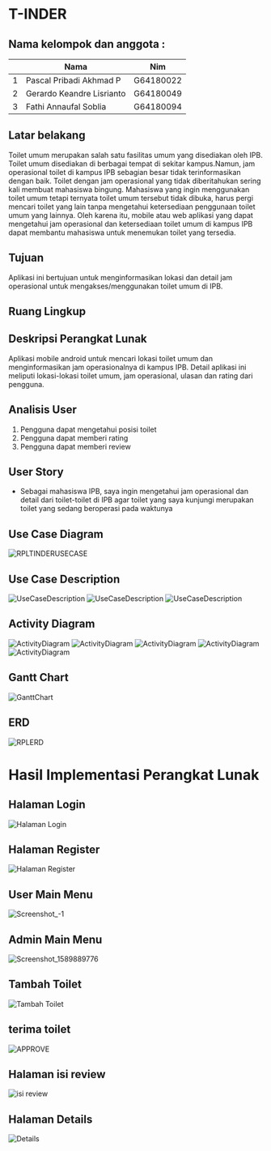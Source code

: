 # T-INDER

## Nama kelompok dan anggota :
<table>
    <thead>
        <tr>
            <th></th>
            <th>Nama</th>
            <th>Nim</th>
        </tr>
    </thead>
    <tbody>
        <tr>
            <td>1</td>
            <td>Pascal Pribadi Akhmad P</td>
            <td>G64180022</td>
        </tr>
        <tr>
            <td>2</td>
            <td>Gerardo Keandre Lisrianto</td>
            <td>G64180049</td>
        </tr>
        <tr>
            <td>3</td>
            <td>Fathi Annaufal Soblia</td>
            <td>G64180094</td>
        </tr>
    </tbody>
</table>

## Latar belakang
Toilet umum merupakan salah satu fasilitas umum yang disediakan oleh IPB. Toilet umum disediakan di berbagai tempat di sekitar kampus.Namun, jam operasional toilet di kampus IPB sebagian besar tidak terinformasikan dengan baik. Toilet dengan jam operasional yang tidak diberitahukan sering kali membuat mahasiswa bingung. Mahasiswa yang ingin menggunakan toilet umum tetapi ternyata toilet umum tersebut tidak dibuka, harus pergi mencari toilet yang lain tanpa mengetahui ketersediaan penggunaan toilet umum yang lainnya. Oleh karena itu, mobile atau web aplikasi yang dapat mengetahui jam operasional dan ketersediaan toilet umum di kampus IPB dapat membantu mahasiswa untuk menemukan toilet yang tersedia.

## Tujuan
Aplikasi ini bertujuan untuk menginformasikan lokasi dan detail jam operasional untuk mengakses/menggunakan toilet umum di IPB.

## Ruang Lingkup


## Deskripsi Perangkat Lunak
Aplikasi mobile android untuk mencari lokasi toilet umum dan menginformasikan jam operasionalnya di kampus IPB. Detail aplikasi ini meliputi lokasi-lokasi toilet umum, jam operasional, ulasan dan rating dari pengguna.

## Analisis User
1. Pengguna dapat mengetahui posisi toilet
2. Pengguna dapat memberi rating
3. Pengguna dapat memberi review

## User Story
* Sebagai mahasiswa IPB, saya ingin mengetahui jam operasional dan detail dari toilet-toilet di IPB agar toilet yang saya kunjungi merupakan toilet yang sedang beroperasi pada waktunya

## Use Case Diagram
![RPLTINDERUSECASE](https://user-images.githubusercontent.com/60166788/82266950-4a109900-9995-11ea-8667-7c0b660e4767.png)

## Use Case Description
![UseCaseDescription](img/UCD1.png)
![UseCaseDescription](img/UCD2.png)
![UseCaseDescription](img/UCD3.png)

## Activity Diagram
![ActivityDiagram](img/AD1.png)
![ActivityDiagram](img/AD2.png)
![ActivityDiagram](img/AD3.png)
![ActivityDiagram](img/AD4.png)
![ActivityDiagram](img/AD5.png)

## Gantt Chart
![GanttChart](img/GANTT.png)

## ERD
![RPLERD](https://user-images.githubusercontent.com/60166788/82265017-3adb1c80-9990-11ea-9c13-6d1ed99468d5.png)
# Hasil Implementasi Perangkat Lunak
## Halaman Login
![Halaman Login](img/H_LOGIN.png)
## Halaman Register
![Halaman Register](img/H_REGISTER.png)
## User Main Menu
![Screenshot_-1](https://user-images.githubusercontent.com/60166788/82326678-677e4b00-9a07-11ea-96d8-bd6f0883c70a.png)
## Admin Main Menu
![Screenshot_1589889776](https://user-images.githubusercontent.com/60166788/82326882-ba580280-9a07-11ea-9046-187a213d47a9.png)
## Tambah Toilet
![Tambah Toilet](img/H_ADD_TOILET.png)
## terima toilet
![APPROVE](img/H_APPROVE_TOILET.png)
## Halaman isi review
![isi review](img/H_ISI_REVIEW.png)
## Halaman Details
![Details](img/H_DETAILS.png)
